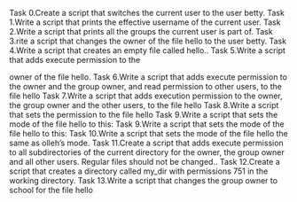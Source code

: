 Task 0.Create a script that switches the current user to the user betty.
Task 1.Write a script that prints the effective username of the current user.
Task 2.Write a script that prints all the groups the current user is part of.
Task 3.rite a script that changes the owner of the file hello to the user betty.
Task 4.Write a script that creates an empty file called hello..
Task 5.Write a script that adds execute permission to the

 owner of the file hello.
Task 6.Write a script that adds execute permission to the owner and the group owner, and read permission to other users, to the file hello
Task 7.Write a script that adds execution permission to the owner, the group owner and the other users, to the file hello
Task 8.Write a script that sets the permission to the file hello
Task 9.Write a script that sets the mode of the file hello to this:
Task 9.Write a script that sets the mode of the file hello to this:
Task 10.Write a script that sets the mode of the file hello the same as olleh’s mode.
Task 11.Create a script that adds execute permission to all subdirectories of the current directory for the owner, the group owner and all other users. Regular files should not be changed..
Task 12.Create a script that creates a directory called my_dir with permissions 751 in the working directory.
Task 13.Write a script that changes the group owner to school for the file hello
